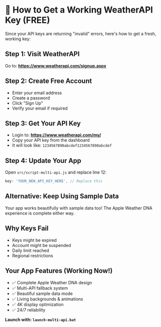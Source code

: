 # 🔑 How to Get a Working WeatherAPI Key (FREE)

Since your API keys are returning "invalid" errors, here's how to get a fresh, working key:

## Step 1: Visit WeatherAPI
Go to: **https://www.weatherapi.com/signup.aspx**

## Step 2: Create Free Account
- Enter your email address
- Create a password
- Click "Sign Up" 
- Verify your email if required

## Step 3: Get Your API Key
- Login to: **https://www.weatherapi.com/my/**
- Copy your API key from the dashboard
- It will look like: `1234567890abcdef1234567890abcdef`

## Step 4: Update Your App
Open `src/script-multi-api.js` and replace line 12:
```javascript
key: 'YOUR_NEW_API_KEY_HERE', // Replace this
```

## Alternative: Keep Using Sample Data
Your app works beautifully with sample data too! The Apple Weather DNA experience is complete either way.

## Why Keys Fail
- Keys might be expired
- Account might be suspended
- Daily limit reached
- Regional restrictions

## Your App Features (Working Now!)
- ✅ Complete Apple Weather DNA design
- ✅ Multi-API fallback system
- ✅ Beautiful sample data mode
- ✅ Living backgrounds & animations
- ✅ 4K display optimization
- ✅ 24/7 reliability

**Launch with: `launch-multi-api.bat`**
